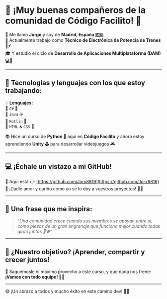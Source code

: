 # 🙌 ¡Muy buenas compañeros de la comunidad de Código Facilito! 🙌

👋 Me llamo **Jorge** y soy de **Madrid, España 🇪🇸**.  
🔧 Actualmente trabajo como **Técnico de Electrónica de Potencia de Trenes 🚄⚡**  
🎓 Y estudio el ciclo de **Desarrollo de Aplicaciones Multiplataforma (DAM) 💻📱**

---

## 🚀 Tecnologías y lenguajes con los que estoy trabajando:

💡 **Lenguajes:**  
🔸 `C#` 🧩  
🔸 `Java` ☕  
🔸 `Kotlin` 🤖  
🔸 `HTML` & `CSS` 🎨

📚 Hice un curso de **Python 🐍** aquí en **Código Facilito** y ahora estoy aprendiendo **Unity 🕹️** para desarrollar videojuegos 🎮

---

## 💻 ¡Échale un vistazo a mi GitHub!

📂 Aquí está 👉 [https://github.com/Jorx8819](https://github.com/Jorx8819)  
🎁 ¡Dadle amor y cariño como yo se lo doy a vuestros proyectos! 🧡✨

---

## 💬 Una frase que me inspira:

> *"Una comunidad crece cuando sus miembros se apoyan entre sí, como piezas de un gran engranaje que funciona mejor cuando todas giran juntas 🤝⚙️"*

---

## 🎯 ¿Nuestro objetivo? ¡Aprender, compartir y crecer juntos!

📘 Saquémosle el máximo provecho a este curso, y que nada nos frene:  
**¡Vamos con todo equipo! 💪🔥**

---

😄 ¡Un abrazo a todos y mucho éxito en este camino dev! 🚀💙

